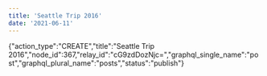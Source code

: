 ```yaml
---
title: 'Seattle Trip 2016'
date: '2021-06-11'
---
```


{"action_type":"CREATE","title":"Seattle Trip 2016","node_id":367,"relay_id":"cG9zdDozNjc=","graphql_single_name":"post","graphql_plural_name":"posts","status":"publish"}
